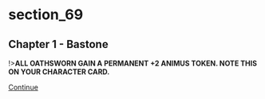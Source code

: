 
# section_69

## Chapter 1 - Bastone

!>**ALL OATHSWORN GAIN A PERMANENT +2 ANIMUS TOKEN. NOTE THIS ON YOUR CHARACTER CARD.**  

[Continue](output/chapter1/section_60.md)


